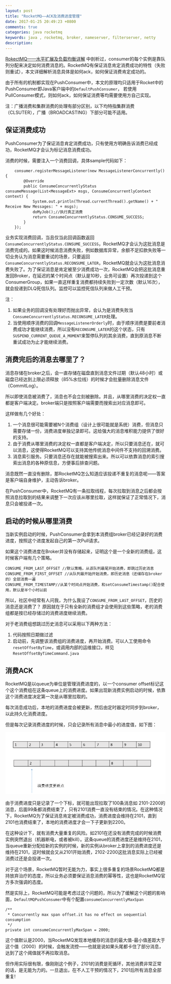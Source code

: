 ```yaml
---
layout: post
title: "RocketMQ——ACK及消费进度管理"
date: 2017-01-25 20:49:23 +0800
comments: true
categories: java rocketmq
keywords: java , rocketmq, broker, nameserver, filterserver, netty
description: 
---
```


[RokectMQ——水平扩展及负载均衡详解](http://jaskey.github.io/blog/2016/12/19/rockectmq-rebalance/ "RokectMQ——水平扩展及负载均衡详解") 中剖析过，consumer的每个实例是靠队列分配来决定如何消费消息的。RocketMQ有保证消息肯定消费成功的特性（失败则重试），本文详细解析消息具体是如何ack，如何保证消费肯定成功的。

由于所有的机制都实现在PushConsumer中，本文的原理均只适用于Rocket中的PushConsumer即Java客户端中的`DefaultPushConsumer`， 若使用PullConsumer模式，则如何ack，如何保证消费等均需要使用方自己实现。

注：广播消费和集群消费的处理有部分区别，以下均特指集群消费（CLSUTER），广播（BROADCASTING）下部分可能不适用。

## 保证消费成功

PushConsumer为了保证消息肯定消费成功，只有使用方明确告诉消费已经成功，RocketMQ才会认为标记消息消费成功。

消费的时候，需要注入一个消费回调，具体sample代码如下：


        consumer.registerMessageListener(new MessageListenerConcurrently() {
            @Override
            public ConsumeConcurrentlyStatus consumeMessage(List<MessageExt> msgs, ConsumeConcurrentlyContext context) {
                System.out.println(Thread.currentThread().getName() + " Receive New Messages: " + msgs);
				doMyJob();//执行真正消费
                return ConsumeConcurrentlyStatus.CONSUME_SUCCESS;
            }
        });


业务实现消费回调，当且仅当此回调函数返回`ConsumeConcurrentlyStatus.CONSUME_SUCCESS`，RocketMQ才会认为这批消息是消费完成的。如果这时候消息消费失败，例如数据库异常，余额不足扣款失败等一切业务认为消息需要重试的场景，只要返回`ConsumeConcurrentlyStatus.RECONSUME_LATER`，RocketMQ就会认为这批消息消费失败了。为了保证消息是肯定被至少消费成功一次，RocketMQ会把这批消息重发回Broker，在延迟的某个时间点（默认是10秒，业务可设置）再次投递到这个ConsumerGroup，如果一直这样重复消费都持续失败到一定次数（默认16次），就会投递到DLQ死信队列。监控可以监控死信队列来做人工干预。

注：

1. 如果业务的回调没有处理好而抛出异常，会认为是消费失败当`ConsumeConcurrentlyStatus.RECONSUME_LATER`处理。
2. 当使用顺序消费的回调`MessageListenerOrderly`时，由于顺序消费是要前者消费成功才能继续消费，所以没有`RECONSUME_LATER`的这个状态，只有`SUSPEND_CURRENT_QUEUE_A_MOMENT`来暂停队列的其余消费，直到原消息不断重试成功为止才能继续消费。



## 消费完后的消息去哪里了？

消息存储在broker之后，会一直存储在磁盘直到消息文件过期（默认48小时）或磁盘已经达到上限必须释放（85%水位线）的时候才会批量删除消息文件（CommitLog）。

所以即使消息被消费了，消息也不会立刻被删除。并且，从哪里消费的决定权一直都是客户端决定。broker端只是按照客户端需要而搜索出对应消息即可。

这样做有几个好处：

1. 一个消息很可能需要被N个消费组（设计上很可能就是系统）消费，但消息只需要存储一份，消费进度单独记录即可。这给强大的消息堆积能力提供了很好的支持。
2. 由于消费从哪里消费的决定权一直都是客户端决定，所以只要消息还在，就可以消息，这使得RocketMQ可以支持其他传统消息中间件不支持的回溯消费。
3. 消息索引服务。只要消息还存在就能被搜索出来。所以可以依靠消息的索引搜索出消息的各种原信息，方便事后排查问题。

消息既然一直没有删除，那RocketMQ怎么知道应该投递不重复的消息呢——答案是客户端自身维护，主动告诉broker。

在PushConsumer中，RocketMQ有一条拉取线程，每次拉取到消息之后都会按照消息拉取到的结果来调整下一次应该从哪里拉取，这样就保证了正常情况下，消息只会被投递一次。

## 启动的时候从哪里消费

当新实例启动的时候，PushConsumer会拿到本消费组broker已经记录好的消费进度，按照这个进度发起自己的第一次Pull请求。

如果这个消费进度在Broker并没有存储起来，证明这个是一个全新的消费组，这时候客户端有几个策略。

    CONSUME_FROM_LAST_OFFSET //默认策略，从该队列最尾开始消费，即跳过历史消息
	CONSUME_FROM_FIRST_OFFSET //从队列最开始开始消费，即历史消息（还储存在broker的）全部消费一遍
    CONSUME_FROM_TIMESTAMP//从某个时间点开始消费，和setConsumeTimestamp()配合使用，默认是半个小时以前


所以，社区中经常有人问我，为什么我设了`CONSUME_FROM_LAST_OFFSET`，历史的消息还是消费了？ 原因就在于只有全新的消费组才会使用到这些策略，老的消费组都是按已经存储过的消费进度继续消费。

对于老消费组想跳过历史消息可以采用以下两种方法：

1. 代码按照日期做过滤
2. 启动前，先调整该消费组的消费进度，再开始消费。可以人工使用命令`resetOffsetByTime`，或调用内部的运维接口，祥见`ResetOffsetByTimeCommand.java`

## 消费ACK

RocketMQ是以queue为单位是管理消费进度的，以一个consumer offset标记这个这个消费组在这条queue上的消费进度。如果出现新消费实例启动的时候，依靠这个消费进度决定第一次是从哪里拉取的。

每次消息成功后，本地的消费进度会被更新，然后由定时器定时同步到broker，以此持久化消费进度。

但是每次记录消费进度的时候，只会记录所有消息中最小的进度值，如下图：

![message ack](/images/rocketmq/rocketmq-ack.png "message ack")


由于消费进度只是记录了一个下标，就可能出现拉取了100条消息如 2101-2200的消息，后面99条都消费结束了，只有2101消费一直没有结束的情况。在这种情况下，RocketMQ为了保证消息肯定被消费成功，消费进度会维持在2101，直到2101也消费结束了，本地的消费进度才会一下子更新到2200。

在这种设计下，就有消费大量重复的风险。如2101在还没有消费完成的时候消费实例突然退出（机器断电，或者被kill）。这条queue的消费进度还是维持在2101，当queue重新分配给新的实例的时候，新的实例从broker上拿到的消费进度还是维持在2101，这时候就会又从2101开始消费，2102-2200这批消息实际上已经被消费过还是会投递一次。

对于这个场景，RocketMQ暂时无能为力，事实上很多重复的场景RocketMQ都是持放弃治疗的态度，所以业务必须要保证消息消费的幂等性，这也是RocketMQ官方多次强调的态度。

然是实际上，RocketMQ可能是考虑过这个问题的，所以为了缓解这个问题的影响面，`DefaultMQPushConsumer`中有个配置`consumeConcurrentlyMaxSpan`

    
    /**
     * Concurrently max span offset.it has no effect on sequential consumption
     */
    private int consumeConcurrentlyMaxSpan = 2000;


这个值默认是2000，当RocketMQ发现本地缓存的消息的最大值-最小值差距大于这个值（2000）的时候，会触发流控——也就是说如果头尾都卡住了部分消息，达到了这个阈值就不再拉取消息。

但作用实际很有限，像刚刚这个例子，2101的消费是死循环，其他消费非常正常的话，是无能为力的。一旦退出，在不人工干预的情况下，2101后所有消息全部重复!





